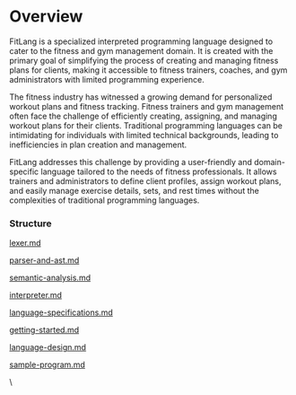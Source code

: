 # Overview

FitLang is a specialized interpreted programming language designed to cater to the fitness and gym management domain. It is created with the primary goal of simplifying the process of creating and managing fitness plans for clients, making it accessible to fitness trainers, coaches, and gym administrators with limited programming experience.

The fitness industry has witnessed a growing demand for personalized workout plans and fitness tracking. Fitness trainers and gym management often face the challenge of efficiently creating, assigning, and managing workout plans for their clients. Traditional programming languages can be intimidating for individuals with limited technical backgrounds, leading to inefficiencies in plan creation and management.

FitLang addresses this challenge by providing a user-friendly and domain-specific language tailored to the needs of fitness professionals. It allows trainers and administrators to define client profiles, assign workout plans, and easily manage exercise details, sets, and rest times without the complexities of traditional programming languages.



### Structure

[lexer.md](lexer.md "mention")

[parser-and-ast.md](parser-and-ast.md "mention")

[semantic-analysis.md](semantic-analysis.md "mention")

[interpreter.md](interpreter.md "mention")

[language-specifications.md](language-specifications.md "mention")

[getting-started.md](getting-started.md "mention")

[language-design.md](language-design.md "mention")

[sample-program.md](sample-program.md "mention")



\

